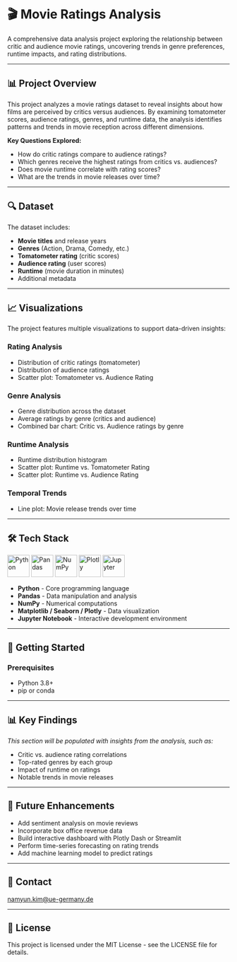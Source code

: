 # 🎬 Movie Ratings Analysis

A comprehensive data analysis project exploring the relationship between critic and audience movie ratings, uncovering trends in genre preferences, runtime impacts, and rating distributions.

---

## 📊 Project Overview

This project analyzes a movie ratings dataset to reveal insights about how films are perceived by critics versus audiences. By examining tomatometer scores, audience ratings, genres, and runtime data, the analysis identifies patterns and trends in movie reception across different dimensions.

**Key Questions Explored:**
- How do critic ratings compare to audience ratings?
- Which genres receive the highest ratings from critics vs. audiences?
- Does movie runtime correlate with rating scores?
- What are the trends in movie releases over time?

---

## 🔍 Dataset

The dataset includes:
- **Movie titles** and release years
- **Genres** (Action, Drama, Comedy, etc.)
- **Tomatometer rating** (critic scores)
- **Audience rating** (user scores)
- **Runtime** (movie duration in minutes)
- Additional metadata

---

## 📈 Visualizations

The project features multiple visualizations to support data-driven insights:

### Rating Analysis
- Distribution of critic ratings (tomatometer)
- Distribution of audience ratings
- Scatter plot: Tomatometer vs. Audience Rating

### Genre Analysis
- Genre distribution across the dataset
- Average ratings by genre (critics and audience)
- Combined bar chart: Critic vs. Audience ratings by genre

### Runtime Analysis
- Runtime distribution histogram
- Scatter plot: Runtime vs. Tomatometer Rating
- Scatter plot: Runtime vs. Audience Rating

### Temporal Trends
- Line plot: Movie release trends over time

---

## 🛠️ Tech Stack

<p align="left">
<img src="https://cdn.simpleicons.org/python/3776AB" width="50" height="50" alt="Python"/>
<img src="https://cdn.simpleicons.org/pandas/150458" width="50" height="50" alt="Pandas"/>
<img src="https://cdn.simpleicons.org/numpy/013243" width="50" height="50" alt="NumPy"/>
<img src="https://cdn.simpleicons.org/plotly/3F4F75" width="50" height="50" alt="Plotly"/>
<img src="https://cdn.simpleicons.org/jupyter/F37626" width="50" height="50" alt="Jupyter"/>
</p>

- **Python** - Core programming language
- **Pandas** - Data manipulation and analysis
- **NumPy** - Numerical computations
- **Matplotlib / Seaborn / Plotly** - Data visualization
- **Jupyter Notebook** - Interactive development environment

---

## 🚀 Getting Started

### Prerequisites
- Python 3.8+
- pip or conda

---

## 📊 Key Findings

*This section will be populated with insights from the analysis, such as:*
- Critic vs. audience rating correlations
- Top-rated genres by each group
- Impact of runtime on ratings
- Notable trends in movie releases

---

## 🔮 Future Enhancements
- Add sentiment analysis on movie reviews
- Incorporate box office revenue data
- Build interactive dashboard with Plotly Dash or Streamlit
- Perform time-series forecasting on rating trends
- Add machine learning model to predict ratings

---

## 📧 Contact

namyun.kim@ue-germany.de

---

## 📄 License

This project is licensed under the MIT License - see the LICENSE file for details.

